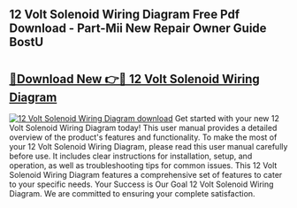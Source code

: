 ## 12 Volt Solenoid Wiring Diagram Free Pdf Download - Part-Mii New Repair Owner Guide BostU

# <h2><a href="http://dfsu2z.blite.top/?on=12+Volt+Solenoid+Wiring+Diagram">🔗Download New 👉🔴 12 Volt Solenoid Wiring Diagram</a></h2>

[![12 Volt Solenoid Wiring Diagram download](https://i.imgur.com/lujVjoI.png)](http://dfsu2z.blite.top/?on=12+Volt+Solenoid+Wiring+Diagram)
Get started with your new 12 Volt Solenoid Wiring Diagram today! This user manual provides a detailed overview of the product's features and functionality. To make the most of your 12 Volt Solenoid Wiring Diagram, please read this user manual carefully before use. It includes clear instructions for installation, setup, and operation, as well as troubleshooting tips for common issues. This 12 Volt Solenoid Wiring Diagram features a comprehensive set of features to cater to your specific needs. Your Success is Our Goal 12 Volt Solenoid Wiring Diagram. We are committed to ensuring your complete satisfaction.
